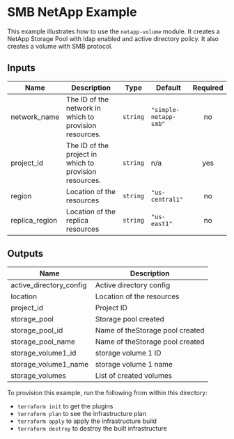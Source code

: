 # SMB NetApp Example

This example illustrates how to use the `netapp-volume` module. It creates a NetApp Storage Pool with ldap enabled and active directory policy. It also creates a volume with SMB protocol.

<!-- BEGINNING OF PRE-COMMIT-TERRAFORM DOCS HOOK -->
## Inputs

| Name | Description | Type | Default | Required |
|------|-------------|------|---------|:--------:|
| network\_name | The ID of the network in which to provision resources. | `string` | `"simple-netapp-smb"` | no |
| project\_id | The ID of the project in which to provision resources. | `string` | n/a | yes |
| region | Location of the resources | `string` | `"us-central1"` | no |
| replica\_region | Location of the replica resources | `string` | `"us-east1"` | no |

## Outputs

| Name | Description |
|------|-------------|
| active\_directory\_config | Active directory config |
| location | Location of the resources |
| project\_id | Project ID |
| storage\_pool | Storage pool created |
| storage\_pool\_id | Name of theStorage pool created |
| storage\_pool\_name | Name of theStorage pool created |
| storage\_volume1\_id | storage volume 1 ID |
| storage\_volume1\_name | storage volume 1 name |
| storage\_volumes | List of created volumes |

<!-- END OF PRE-COMMIT-TERRAFORM DOCS HOOK -->

To provision this example, run the following from within this directory:
- `terraform init` to get the plugins
- `terraform plan` to see the infrastructure plan
- `terraform apply` to apply the infrastructure build
- `terraform destroy` to destroy the built infrastructure
